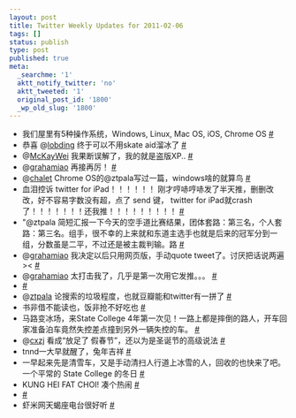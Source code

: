 ```yaml
---
layout: post
title: Twitter Weekly Updates for 2011-02-06
tags: []
status: publish
type: post
published: true
meta:
  _searchme: '1'
  aktt_notify_twitter: 'no'
  aktt_tweeted: '1'
  original_post_id: '1800'
  _wp_old_slug: '1800'
---
```

<ul class="aktt_tweet_digest">
	<li>我们屋里有5种操作系统，Windows, Linux, Mac OS, iOS, Chrome OS <a href="http://twitter.com/azaleasays/statuses/31578041616437248" class="aktt_tweet_time">#</a></li>
	<li>恭喜 @<a href="http://twitter.com/lobding" class="aktt_username">lobding</a> 终于可以不用skate aid溜冰了 <a href="http://twitter.com/azaleasays/statuses/31579657526575105" class="aktt_tweet_time">#</a></li>
	<li>@<a href="http://twitter.com/McKayWei" class="aktt_username">McKayWei</a> 我果断误解了，我的就是盗版XP.. <a href="http://twitter.com/azaleasays/statuses/31582085785325568" class="aktt_tweet_time">#</a></li>
	<li>@<a href="http://twitter.com/grahamiao" class="aktt_username">grahamiao</a> 再接再厉！ <a href="http://twitter.com/azaleasays/statuses/31582638259048448" class="aktt_tweet_time">#</a></li>
	<li>@<a href="http://twitter.com/chalet" class="aktt_username">chalet</a> Chrome OS的@ztpala写过一篇，windows啥的就算鸟 <a href="http://twitter.com/azaleasays/statuses/31583186886598656" class="aktt_tweet_time">#</a></li>
	<li>血泪控诉 twitter for iPad！！！！！！ 刚才哼哧哼哧发了半天推，删删改改，好不容易字数没有超，点了 send 键， twitter for iPad就crash了！！！！！！！还我推！！！！！！！！！ <a href="http://twitter.com/azaleasays/statuses/31596015312183297" class="aktt_tweet_time">#</a></li>
	<li>&quot;@ztpala 简短汇报一下今天的空手道比赛结果，团体套路：第三名，个人套路：第三名。组手，很不幸的上来就和东道主选手也就是后来的冠军分到一组，分数虽是二平，不过还是被主裁判输。路 <a href="http://twitter.com/azaleasays/statuses/31596310540849153" class="aktt_tweet_time">#</a></li>
	<li>@<a href="http://twitter.com/grahamiao" class="aktt_username">grahamiao</a> 我决定以后只用网页版，手动quote tweet了。讨厌把话说两遍 &gt;&lt; <a href="http://twitter.com/azaleasays/statuses/31596964743225344" class="aktt_tweet_time">#</a></li>
	<li>@<a href="http://twitter.com/grahamiao" class="aktt_username">grahamiao</a> 太打击我了，几乎是第一次用它发推。。。 <a href="http://twitter.com/azaleasays/statuses/31597966858911744" class="aktt_tweet_time">#</a></li>
	<li> <a href="http://twitter.com/azaleasays/statuses/31604343874527232" class="aktt_tweet_time">#</a></li>
	<li>@<a href="http://twitter.com/ztpala" class="aktt_username">ztpala</a> 论搜索的垃圾程度，也就豆瓣能和twitter有一拼了 <a href="http://twitter.com/azaleasays/statuses/31940893539831808" class="aktt_tweet_time">#</a></li>
	<li>书非借不能读也，饭非抢不好吃也 <a href="http://twitter.com/azaleasays/statuses/32508488496189440" class="aktt_tweet_time">#</a></li>
	<li>马路变冰场，来State College 4年第一次见！一路上都是摔倒的路人，开车回家准备泊车竟然失控差点撞到另外一辆失控的车。 <a href="http://twitter.com/azaleasays/statuses/32685538045595648" class="aktt_tweet_time">#</a></li>
	<li>@<a href="http://twitter.com/cxzj" class="aktt_username">cxzj</a> 看成“放足了 假春节”，还以为是圣诞节的高级说法 <a href="http://twitter.com/azaleasays/statuses/32685949880115200" class="aktt_tweet_time">#</a></li>
	<li>tnnd一大早就醒了，兔年吉祥 <a href="http://twitter.com/azaleasays/statuses/32783612105461761" class="aktt_tweet_time">#</a></li>
	<li>一早起来先是清雪车，又是手动清扫人行道上冰雪的人，回收的也快来了吧。一个平常的 State College 的冬日 <a href="http://twitter.com/azaleasays/statuses/32784530305712128" class="aktt_tweet_time">#</a></li>
	<li>KUNG HEI FAT CHOI! 凑个热闹 <a href="http://twitter.com/azaleasays/statuses/33049124450340864" class="aktt_tweet_time">#</a></li>
	<li> <a href="http://twitter.com/azaleasays/statuses/33728720661385216" class="aktt_tweet_time">#</a></li>
	<li>虾米网天蝎座电台很好听 <a href="http://twitter.com/azaleasays/statuses/33741861646508033" class="aktt_tweet_time">#</a></li>
</ul>

